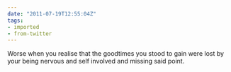 ```yaml
---
date: "2011-07-19T12:55:04Z"
tags:
- imported
- from-twitter
---
```

Worse when you realise that the goodtimes you stood to gain were lost by your being nervous and self involved and missing said point.
